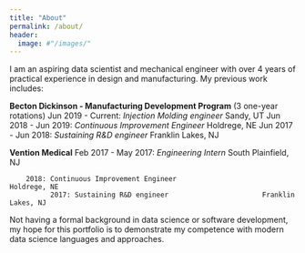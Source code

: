 ```yaml
---
title: "About"
permalink: /about/
header:
  image: #"/images/"
---
```


I am an aspiring data scientist and mechanical engineer with over 4 years of practical experience in design and manufacturing. My previous work includes:

  **Becton Dickinson - Manufacturing Development Program** (3 one-year rotations)
        Jun 2019 - Current: *Injection Molding engineer*             Sandy, UT
        Jun 2018 - Jun 2019: *Continuous Improvement Engineer*    Holdrege, NE
        Jun 2017 - Jun 2018: *Sustaining R&D engineer*      Franklin Lakes, NJ

  **Vention Medical**
        Feb 2017 - May 2017: *Engineering Intern*           South Plainfield, NJ


        2018: Continuous Improvement Engineer                     Holdrege, NE
              2017: Sustaining R&D engineer                       Franklin Lakes, NJ

Not having a formal background in data science or software development, my hope for this portfolio is to demonstrate my competence with modern data science languages and approaches.
